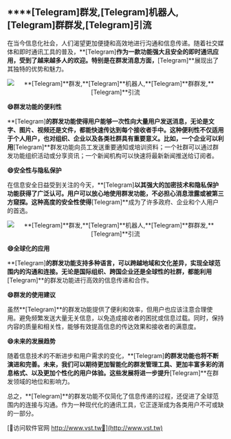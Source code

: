 ## ****[Telegram]**群发,**[Telegram]**机器人,**[Telegram]**群群发,**[Telegram]**引流**

在当今信息化社会，人们渴望更加便捷和高效地进行沟通和信息传递。随着社交媒体和即时通讯工具的普及，**[Telegram]**作为一款功能强大且安全的即时通讯应用，受到了越来越多人的欢迎。特别是在群发消息方面，**[Telegram]**展现出了其独特的优势和魅力。

 <center><img src="https://vst.tw/MP4/tuiguang/png/7.png" alt="**[Telegram]**群发,**[Telegram]**机器人,**[Telegram]**群群发,**[Telegram]**引流"></center>

**😄群发功能的便利性**

**[Telegram]**的群发功能使得用户能够一次性向大量用户发送消息，无论是文字、图片、视频还是文件，都能快速传达到每个接收者手中。这种便利性不仅适用于个人用户，也对组织、企业以及各类社群具有重要意义。比如，一个企业可以利用**[Telegram]**群发功能向员工发送重要通知或培训资料；一个社群可以通过群发功能组织活动或分享资讯；一个新闻机构可以快速将最新新闻推送给订阅者。

**😄安全性与隐私保护**

在信息安全日益受到关注的今天，**[Telegram]**以其强大的加密技术和隐私保护功能获得了广泛认可。用户可以放心地使用群发功能，不必担心消息泄露或被第三方窥探。这种高度的安全性使得**[Telegram]**成为了许多政府、企业和个人用户的首选。

 <center><img src="https://vst.tw/MP4/tuiguang/png/5.png" alt="**[Telegram]**群发,**[Telegram]**机器人,**[Telegram]**群群发,**[Telegram]**引流"></center>

**😄全球化的应用**

**[Telegram]**的群发功能支持多种语言，可以跨越地域和文化差异，实现全球范围内的沟通和连接。无论是国际组织、跨国企业还是全球性的社群，都能利用**[Telegram]**的群发功能进行高效的信息传递和合作。

**😄群发的使用建议**

虽然**[Telegram]**的群发功能提供了便利和效率，但用户也应该注意合理使用。避免频繁发送大量无关信息，以免造成接收者的困扰或信息过载。同时，保持内容的质量和相关性，能够有效提高信息的传达效果和接收者的满意度。

**😄未来的发展趋势**

随着信息技术的不断进步和用户需求的变化，**[Telegram]**的群发功能也将不断演进和完善。未来，我们可以期待更加智能化的群发管理工具、更加丰富多彩的消息格式、以及更加个性化的用户体验。这些发展将进一步提升**[Telegram]**在群发领域的地位和影响力。

总之，**[Telegram]**的群发功能不仅简化了信息传递的过程，还促进了全球范围内的连接与沟通。作为一种现代化的通讯工具，它正逐渐成为各类用户不可或缺的一部分。


[👻访问软件官网 http://www.vst.tw👻](http://www.vst.tw)
